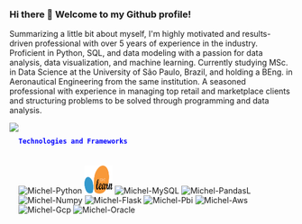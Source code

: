 ### Hi there 👋 Welcome to my Github profile!

Summarizing a little bit about myself, I'm highly motivated and results-driven professional with over 5 years of experience in the industry. Proficient
in Python, SQL, and data modeling with a passion for data analysis, data visualization, and machine learning.
Currently studying MSc. in Data Science at the University of São Paulo, Brazil, and holding a BEng. in
Aeronautical Engineering from the same institution. A seasoned professional with experience in managing
top retail and marketplace clients and structuring problems to be solved through programming and data
analysis.




<!--
**mog-br/mog-br** is a ✨ _special_ ✨ repository because its `README.md` (this file) appears on your GitHub profile.

Here are some ideas to get you started:

- 🔭 I’m currently working on ...
- 🌱 I’m currently learning ...
- 👯 I’m looking to collaborate on ...
- 🤔 I’m looking for help with ...
- 💬 Ask me about ...
- 📫 How to reach me: ...
- 😄 Pronouns: ...
- ⚡ Fun fact: ...
-->

<div>
  <img height="180em" align="left" src="https://github-readme-status.vercel.app/api?username=mog-br&show_icons=true&include_all_commits=true&count_private=true"/>
<!--
  <img align="right" src="https://github-readme-status.vercel.app/api/top-langs/?username=mog-br&layout=compact&langs_count=16"/>
-->
</div>

  #### <code style="color : blue"> Technologies and Frameworks </code>


  
<div>  
<div style="display: inline_block"><br>
  <img aligh="left" alt="Michel-Python" height="50" width="50" src="https://cdn.jsdelivr.net/gh/devicons/devicon/icons/python/python-original-wordmark.svg">
  <img aligh="center" alt="Michel-Scikitn" height="50" width="50" src="https://github.com/scikit-learn/scikit-learn/blob/main/doc/logos/scikit-learn-logo-without-subtitle.svg">
  <img aligh="center" alt="Michel-MySQL" height="50" width="50" src="https://cdn.jsdelivr.net/gh/devicons/devicon/icons/mysql/mysql-original-wordmark.svg">
  <img aligh="center" alt="Michel-PandasL" height="50" width="50" src="https://cdn.jsdelivr.net/gh/devicons/devicon/icons/pandas/pandas-original-wordmark.svg">
  <img aligh="center" alt="Michel-Numpy" height="50" width="50" src="https://cdn.jsdelivr.net/gh/devicons/devicon/icons/numpy/numpy-original-wordmark.svg">
  <img aligh="center" alt="Michel-Flask" height="50" width="50" src="https://cdn.jsdelivr.net/gh/devicons/devicon/icons/flask/flask-original-wordmark.svg">
  <img aligh="center" alt="Michel-Pbi" height="50" width="50" src="https://github.com/microsoft/PowerBI-Icons/blob/main/SVG/Power-BI.svg">
  <img aligh="center" alt="Michel-Aws" height="50" width="50" src="https://cdn.jsdelivr.net/gh/devicons/devicon/icons/amazonwebservices/amazonwebservices-original-wordmark.svg">
  <img aligh="center" alt="Michel-Gcp" height="50" width="50" src="https://cdn.jsdelivr.net/gh/devicons/devicon/icons/googlecloud/googlecloud-original-wordmark.svg">
  <img aligh="center" alt="Michel-Oracle" height="50" width="50" src="https://cdn.jsdelivr.net/gh/devicons/devicon/icons/oracle/oracle-original.svg">
          
          
</div>
                  
          
  

          
